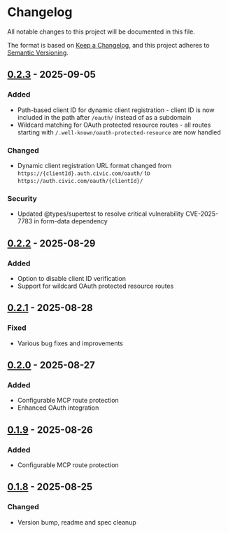 # Changelog

All notable changes to this project will be documented in this file.

The format is based on [Keep a Changelog](https://keepachangelog.com/en/1.0.0/),
and this project adheres to [Semantic Versioning](https://semver.org/spec/v2.0.0.html).

## [0.2.3] - 2025-09-05

### Added
- Path-based client ID for dynamic client registration - client ID is now included in the path after `/oauth/` instead of as a subdomain
- Wildcard matching for OAuth protected resource routes - all routes starting with `/.well-known/oauth-protected-resource` are now handled

### Changed
- Dynamic client registration URL format changed from `https://{clientId}.auth.civic.com/oauth/` to `https://auth.civic.com/oauth/{clientId}/`

### Security
- Updated @types/supertest to resolve critical vulnerability CVE-2025-7783 in form-data dependency

## [0.2.2] - 2025-08-29

### Added
- Option to disable client ID verification
- Support for wildcard OAuth protected resource routes

## [0.2.1] - 2025-08-28

### Fixed
- Various bug fixes and improvements

## [0.2.0] - 2025-08-27

### Added
- Configurable MCP route protection
- Enhanced OAuth integration

## [0.1.9] - 2025-08-26

### Added
- Configurable MCP route protection

## [0.1.8] - 2025-08-25

### Changed
- Version bump, readme and spec cleanup

[0.2.3]: https://github.com/civicteam/auth-mcp/compare/v0.2.2...v0.2.3
[0.2.2]: https://github.com/civicteam/auth-mcp/compare/v0.2.1...v0.2.2
[0.2.1]: https://github.com/civicteam/auth-mcp/compare/v0.2.0...v0.2.1
[0.2.0]: https://github.com/civicteam/auth-mcp/compare/v0.1.9...v0.2.0
[0.1.9]: https://github.com/civicteam/auth-mcp/compare/v0.1.8...v0.1.9
[0.1.8]: https://github.com/civicteam/auth-mcp/releases/tag/v0.1.8